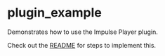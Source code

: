 # plugin_example

Demonstrates how to use the Impulse Player plugin.

Check out the [README](../README.md) for steps to implement this.